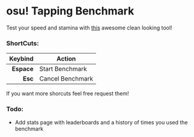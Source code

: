 # osu! Tapping Benchmark

Test your speed and stamina with [this](https://osutapbench.netlify.app/) awesome clean looking tool!

### ShortCuts:

| Keybind    | Action           |
| ---------: | ---------------- |
| **Espace** | Start Benchmark  |
| **Esc**    | Cancel Benchmark |

If you want more shorcuts feel free request them!

### Todo:

- Add stats page with leaderboards and a history of times you used the benchmark
